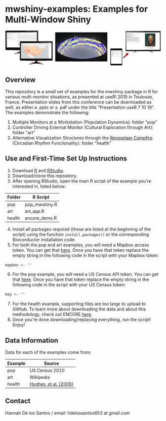 # mwshiny-examples: Examples for Multi-Window Shiny

<p align="center">
<img src="all_example_pic.png"/>
</p>

## Overview

This repository is a small set of examples for the mwshiny package in R for various multi-monitor situations, as presented at useR! 2019 in Toulouse, France. Presentation slides from this conference can be downloaded as well, as either a .pptx or a .pdf under the title "Presentation useR 7 10 19". The examples demonstrate the following:

1. Multiple Monitors at a Workstation (Population Dynamics): folder "pop"
2. Controller Driving External Monitor (Cultural Exploration through Art): folder "art"
3. Alternative Visualization Structures through the [Rensselaer Campfire](https://empac.rpi.edu/program/research/campfire) (Circadian Rhythm Functionality): folder "health"

## Use and First-Time Set Up Instructions

1. Download [R](https://www.r-project.org/) and [RStudio](https://www.rstudio.com/products/rstudio/download/).
2. Download/clone this repository.
3. After opening RStudio, open the main R script of the example you're interested in, listed below:

| Folder | R Script |
| ------------- | ------------- |
| pop  | pop_mwshiny.R  |
| art  | art_app.R  |
| health  | encore_demo.R  |

4. Install all packages required (these are listed at the beginning of the script) using the function `install.packages()` or the corresponding Bioconductor installation code.
5. For both the pop and art examples, you will need a Mapbox access token. You can get that [here](https://www.mapbox.com/studio/). Once you have that token replace the empty string in the following code in the script with your Mapbox token:
```r
mapbox <- ""
```
6. For the pop example, you will need a US Census API token. You can get that [here](https://api.census.gov/data/key_signup.html). Once you have that token replace the empty string in the following code in the script with your US Census token:
```r
key <- ""
```
7. For the health example, supporting files are too large to upload to GitHub. To learn more about downloading the data and about this methodology, check out ENCORE [here](https://github.com/delosh653/ENCORE).
8. Once you're done downloading/replacing everything, run the script! Enjoy!

## Data Information

Data for each of the examples come from:

| Example | Source |
| ------------- | ------------- |
| pop  | US Census 2010  |
| art  | Wikipedia  |
| health  | [Hughes, et al. (2009)](https://journals.plos.org/plosgenetics/article?id=10.1371/journal.pgen.1000442) |

## Contact

Hannah De los Santos /
email: hdelossantos653 at gmail.com
